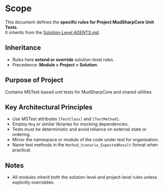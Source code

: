 # Scope

This document defines the **specific rules for Project MudSharpCore Unit Tests**.  
It inherits from the [Solution-Level AGENTS.md](../AGENTS.md).

## Inheritance

* Rules here **extend or override** solution-level rules.
* Precedence: **Module > Project > Solution**.

## Purpose of Project
Contains MSTest-based unit tests for MudSharpCore and shared utilities.

## Key Architectural Principles
* Use MSTest attributes `[TestClass]` and `[TestMethod]`.
* Employ `Moq` or similar libraries for mocking dependencies.
* Tests must be deterministic and avoid reliance on external state or ordering.
* Mirror the namespace or module of the code under test for organisation.
* Name test methods in the `Method_Scenario_ExpectedResult` format when practical.

## Notes

* All modules inherit both the solution-level and project-level rules unless explicitly overridden.
